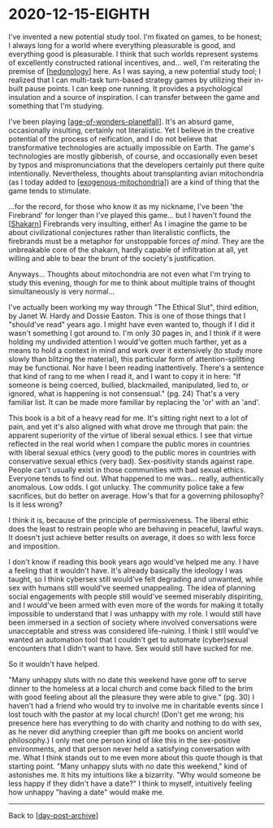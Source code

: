 # 2020-12-15-EIGHTH

I've invented a new potential study tool.  I'm fixated on games, to be honest; I always long for a world where everything pleasurable is good, and everything good is pleasurable.  I think that such worlds represent systems of excellently constructed rational incentives, and... well, I'm reiterating the premise of [[hedonology]] here.  As I was saying, a new potential study tool; I realized that I can multi-task turn-based strategy games by utilizing their in-built pause points.  I can keep one running.  It provides a psychological insulation and a source of inspiration.  I can transfer between the game and something that I'm studying.

I've been playing [[age-of-wonders-planetfall]].  It's an absurd game, occasionally insulting, certainly not literalistic.  Yet I believe in the creative potential of the process of reification, and I do not believe that transformative technologies are actually impossible on Earth.  The game's technologies are mostly gibberish, of course, and occasionally even beset by typos and mispronunciations that the developers certainly put there quite intentionally.  Nevertheless, thoughts about transplanting avian mitochondria (as I today added to [[exogenous-mitochondria]]) are a kind of thing that the game tends to stimulate.

...for the record, for those who know it as my nickname, I've been 'the Firebrand' for longer than I've played this game... but I haven't found the [[Shakarn]] Firebrands very insulting, either!  As I imagine the game to be about civilizational conjectures rather than literalistic conflicts, the firebrands must be a metaphor for unstoppable forces *of mind*.  They are the unbreakable core of the shakarn, hardly capable of infiltration at all, yet willing and able to bear the brunt of the society's justification.

Anyways...  Thoughts about mitochondria are not even what I'm trying to study this evening, though for me to think about multiple trains of thought simultaneously is very normal...

I've actually been working my way through "The Ethical Slut", third edition, by Janet W. Hardy and Dossie Easton.  This is one of those things that I "should've read" years ago.  I might have even wanted to, though if I did it wasn't something I got around to.  I'm only 30 pages in, and I think if it were holding my undivided attention I would've gotten much farther, yet as a means to hold a context in mind and work over it extensively (to study more slowly than blitzing the material), this particular form of attention-splitting may be functional.  Nor have I been reading inattentively.  There's a sentence that kind of rang to me when I read it, and I want to copy it in here: "If someone is being coerced, bullied, blackmailed, manipulated, lied to, or ignored, what is happening is not consensual." (pg. 24)  That's a very familiar list.  It can be made more familiar by replacing the 'or' with an 'and'.

This book is a bit of a heavy read for me.  It's sitting right next to a lot of pain, and yet it's also aligned with what drove me through that pain: the apparent superiority of the virtue of liberal sexual ethics.  I see that virtue reflected in the real world when I compare the public mores in countries with liberal sexual ethics (very good) to the public mores in countries with conservative sexual ethics (very bad).  Sex-positivity stands against rape.  People can't usually exist in those communities with bad sexual ethics.  Everyone tends to find out.  What happened to me was... really, authentically anomalous.  Low odds.  I got unlucky.  The community police take a few sacrifices, but do better on average.  How's that for a governing philosophy?  Is it less wrong?

I think it is, because of the principle of permissiveness.  The liberal ethic does the least to restrain people who are behaving in peaceful, lawful ways.  It doesn't just achieve better results on average, it does so with less force and imposition.

I don't know if reading this book years ago would've helped me any.  I have a feeling that it wouldn't have.  It's already basically the ideology I was taught, so I think cybersex still would've felt degrading and unwanted, while sex with humans still would've seemed unappealing.  The idea of planning social engagements with people still would've seemed miserably dispiriting, and I would've been armed with even more of the words for making it totally impossible to understand that I was unhappy with my role.  I would still have been immersed in a section of society where involved conversations were unacceptable and stress was considered life-ruining.  I think I still would've wanted an automation tool that I couldn't get to automate (cyber)sexual encounters that I didn't want to have.  Sex would still have sucked for me.

So it wouldn't have helped.

"Many unhappy sluts with no date this weekend have gone off to serve dinner to the homeless at a local church and come back filled to the brim with good feeling about all the pleasure they were able to give." (pg. 30)  I haven't had a friend who would try to involve me in charitable events since I lost touch with the pastor at my local church!  (Don't get me wrong; his presence here has everything to do with charity and nothing to do with sex, as he never did anything creepier than gift me books on ancient world philosophy.)  I only met one person kind of like this in the sex-positive environments, and that person never held a satisfying conversation with me.  What I think stands out to me even more about this quote though is that starting point.  "Many unhappy sluts with no date this weekend," kind of astonishes me.  It hits my intuitions like a bizarrity.  "Why would someone be less happy if they didn't have a date?" I think to myself, intuitively feeling how unhappy "having a date" would make me.

---
Back to [[day-post-archive]]

[//begin]: # "Autogenerated link references for markdown compatibility"
[hedonology]: hedonology.md "Hedonology"
[age-of-wonders-planetfall]: age-of-wonders-planetfall.md "Age of Wonders Planetfall"
[exogenous-mitochondria]: exogenous-mitochondria.md "Exogenous Mitochondria"
[Shakarn]: shakarn.md "Shakarn"
[day-post-archive]: day-post-archive.md "Day Post Archive"
[//end]: # "Autogenerated link references"